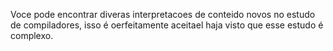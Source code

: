 Voce pode encontrar diveras interpretacoes de conteido novos no estudo de compiladores, isso é oerfeitamente aceitael haja visto que esse estudo é complexo.
